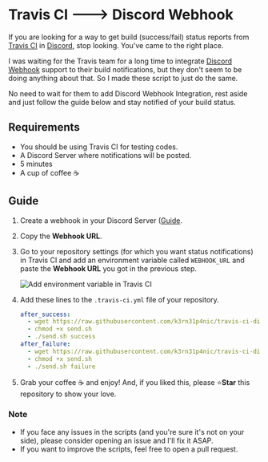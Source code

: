 # Travis CI 🡒 Discord Webhook

If you are looking for a way to get build (success/fail) status reports from
[Travis CI](https://travis-ci.com) in [Discord](https://discordapp.com), stop
looking. You've came to the right place.

I was waiting for the Travis team for a long time to integrate [Discord Webhook](https://support.discordapp.com/hc/en-us/articles/228383668-Intro-to-Webhooks)
support to their build notifications, but they don't seem to be doing anything
about that. So I made these script to just do the same.

No need to wait for them to add Discord Webhook Integration, rest aside and
just follow the guide below and stay notified of your build status.

## Requirements
-  You should be using Travis CI for testing codes.
-  A Discord Server where notifications will be posted.
-  5 minutes
-  A cup of coffee ☕

## Guide
1.  Create a webhook in your Discord Server ([Guide]((https://support.discordapp.com/hc/en-us/articles/228383668-Intro-to-Webhooks)).

1.  Copy the **Webhook URL**.

1.  Go to your repository settings (for which you want status notifications)
    in Travis CI and add an environment variable called `WEBHOOK_URL` and paste
    the **Webhook URL** you got in the previous step.

    ![Add environment variable in Travis CI](https://i.imgur.com/UfXIoZn.png)

1.  Add these lines to the `.travis-ci.yml` file of your repository.

    ```yaml
    after_success:
      - wget https://raw.githubusercontent.com/k3rn31p4nic/travis-ci-discord-webhook/master/send.sh
      - chmod +x send.sh
      - ./send.sh success
    after_failure:
      - wget https://raw.githubusercontent.com/k3rn31p4nic/travis-ci-discord-webhook/master/send.sh
      - chmod +x send.sh
      - ./send.sh failure
    ```

1.  Grab your coffee ☕ and enjoy! And, if you liked this, please ⭐**Star**
    this repository to show your love.

### Note
-  If you face any issues in the scripts (and you're sure it's not on your side),
please consider opening an issue and I'll fix it ASAP.
-  If you want to improve the scripts, feel free to open a pull request.
